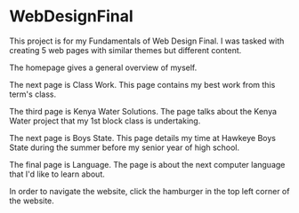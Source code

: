 # WebDesignFinal

<p> This project is for my Fundamentals of Web Design Final. I was tasked with creating 5 web pages with similar themes but different content. </p>
<p>The homepage gives a general overview of myself. </p>
<p>The next page is Class Work. This page contains my best work from this term's class. </p>
<p>The third page is Kenya Water Solutions. The page talks about the Kenya Water project that my 1st block class is undertaking. </p>
<p>The next page is Boys State. This page details my time at Hawkeye Boys State during the summer before my senior year of high school. </p>
<p>The final page is Language. The page is about the next computer language that I'd like to learn about. </p>

<p>In order to navigate the website, click the hamburger in the top left corner of the website.
